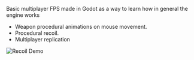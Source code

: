 Basic multiplayer FPS made in Godot as a way to learn how in general the engine works

- Weapon procedural animations on mouse movement.
- Procedural recoil.
- Multiplayer replication

![Recoil Demo](https://maxicabanas.com/images/fps-godot-portada-optimized.gif)
